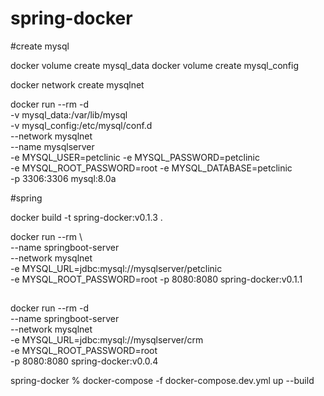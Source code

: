 # spring-docker


<p>#create mysql</p>

docker volume create mysql_data
docker volume create mysql_config

docker network create mysqlnet

docker run --rm -d \
-v mysql_data:/var/lib/mysql \
-v mysql_config:/etc/mysql/conf.d \
--network mysqlnet \
--name mysqlserver \
-e MYSQL_USER=petclinic -e MYSQL_PASSWORD=petclinic \
-e MYSQL_ROOT_PASSWORD=root -e MYSQL_DATABASE=petclinic \
-p 3306:3306 mysql:8.0a

<p>#spring</p>
docker build -t spring-docker:v0.1.3 .

docker run --rm \                     
--name springboot-server \
--network mysqlnet \
-e MYSQL_URL=jdbc:mysql://mysqlserver/petclinic \
-e MYSQL_ROOT_PASSWORD=root -p 8080:8080 spring-docker:v0.1.1


##

  docker run --rm -d \
--name springboot-server \
--network mysqlnet \
-e MYSQL_URL=jdbc:mysql://mysqlserver/crm \
-e MYSQL_ROOT_PASSWORD=root \
-p 8080:8080 spring-docker:v0.0.4


spring-docker % docker-compose -f docker-compose.dev.yml up --build
